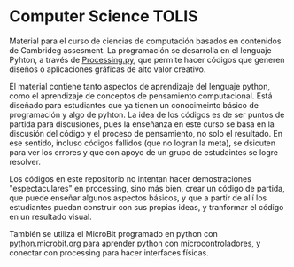 # Computer Science TOLIS

Material para el curso de ciencias de computación basados en contenidos de Cambrideg assesment. La programación se desarrolla en el lenguaje Pyhton, a través de [Processing.py](https://py.processing.org/), que permite hacer códigos que generen diseños o aplicaciones gráficas de alto valor creativo.

El material contiene tanto aspectos de aprendizaje del lenguaje python, como el aprendizaje de conceptos de pensamiento computacional. Está diseñado para estudiantes que ya tienen un conocimeinto básico de programación y algo de pyhton. La idea de los códigos es de ser puntos de partida para discusiones, pues la enseñanza en este curso se basa en la discusión del código y el proceso de pensamiento, no solo el resultado. En ese sentido, incluso códigos fallidos (que no logran la meta), se dsicuten para ver los errores y que con apoyo de un grupo de estudaintes se logre resolver.

Los códigos en este repositorio no intentan hacer demostraciones "espectaculares" en processing, sino más bien, crear un código de partida, que puede enseñar algunos aspectos básicos, y que a partir de allí los estudiantes puedan construir con sus propias ideas, y tranformar el código en un resultado visual.

También se utiliza el MicroBit programado en python con [python.microbit.org](https://python.microbit.org/v/2) para aprender python con microcontroladores, y conectar con processing para hacer interfaces físicas.
